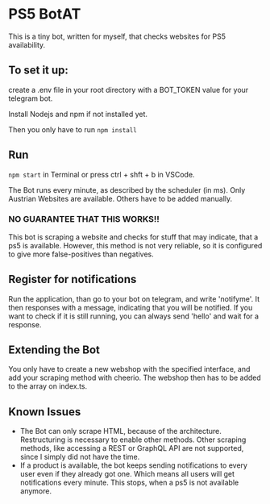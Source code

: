 # PS5 BotAT
This is a tiny bot, written for myself, that checks websites for PS5 availability.

## To set it up:
create a .env file in your root directory with a BOT_TOKEN value for your telegram bot.

Install Nodejs and npm if not installed yet.

Then you only have to run 
`npm install`

## Run
`npm start`
in Terminal or
press ctrl + shft + b in VSCode.


The Bot runs every minute, as described by the scheduler (in ms).
Only Austrian Websites are available. Others have to be added manually.

### NO GUARANTEE THAT THIS WORKS!!
This bot is scraping a website and checks for stuff that may indicate, that a ps5 is available. However, this method is not very reliable, so it is configured to give more false-positives than negatives.

## Register for notifications
Run the application, than go to your bot on telegram, and write 'notifyme'.
It then responses with a message, indicating that you will be notified.
If you want to check if it is still running, you can always send 'hello' and wait for a response.

## Extending the Bot
You only have to create a new webshop with the specified interface, and add your scraping method with cheerio.
The webshop then has to be added to the array on index.ts.

## Known Issues
* The Bot can only scrape HTML, because of the architecture. Restructuring is necessary to enable other methods.
Other scraping methods, like accessing a REST or GraphQL API are not supported, since I simply did not have the time. 
* If a product is available, the bot keeps sending notifications to every user even if they already got one. Which means all users will get notifications every minute. This stops, when a ps5 is not available anymore.

